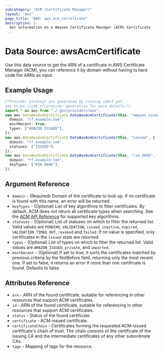 ```yaml
---
subcategory: "ACM (Certificate Manager)"
layout: "aws"
page_title: "AWS: aws_acm_certificate"
description: |-
  Get information on a Amazon Certificate Manager (ACM) Certificate
---
```


# Data Source: awsAcmCertificate

Use this data source to get the ARN of a certificate in AWS Certificate
Manager (ACM), you can reference
it by domain without having to hard code the ARNs as input.

## Example Usage

```typescript
/*Provider bindings are generated by running cdktf get.
See https://cdk.tf/provider-generation for more details.*/
import * as aws from "./.gen/providers/aws";
new aws.dataAwsAcmCertificate.DataAwsAcmCertificate(this, "amazon_issued", {
  domain: "tf.example.com",
  mostRecent: true,
  types: ["AMAZON_ISSUED"],
});
new aws.dataAwsAcmCertificate.DataAwsAcmCertificate(this, "issued", {
  domain: "tf.example.com",
  statuses: ["ISSUED"],
});
new aws.dataAwsAcmCertificate.DataAwsAcmCertificate(this, "rsa_4096", {
  domain: "tf.example.com",
  keyTypes: ["RSA_4096"],
});

```

## Argument Reference

* `domain` - (Required) Domain of the certificate to look up. If no certificate is found with this name, an error will be returned.
* `keyTypes` - (Optional) List of key algorithms to filter certificates. By default, ACM does not return all certificate types when searching. See the [ACM API Reference](https://docs.aws.amazon.com/acm/latest/APIReference/API_CertificateDetail.html#ACM-Type-CertificateDetail-KeyAlgorithm) for supported key algorithms.
* `statuses` - (Optional) List of statuses on which to filter the returned list. Valid values are `PENDING_VALIDATION`, `issued`,
  `inactive`, `expired`, `VALIDATION_TIMED_OUT`, `revoked` and `failed`. If no value is specified, only certificates in the `issued` state
  are returned.
* `types` - (Optional) List of types on which to filter the returned list. Valid values are `AMAZON_ISSUED`, `private`, and `imported`.
* `mostRecent` - (Optional) If set to true, it sorts the certificates matched by previous criteria by the NotBefore field, returning only the most recent one. If set to false, it returns an error if more than one certificate is found. Defaults to false.

## Attributes Reference

* `arn` - ARN of the found certificate, suitable for referencing in other resources that support ACM certificates.
* `id` - ARN of the found certificate, suitable for referencing in other resources that support ACM certificates.
* `status` - Status of the found certificate.
* `certificate` - ACM-issued certificate.
* `certificateChain` - Certificates forming the requested ACM-issued certificate's chain of trust. The chain consists of the certificate of the issuing CA and the intermediate certificates of any other subordinate CAs.
* `tags` - Mapping of tags for the resource.
